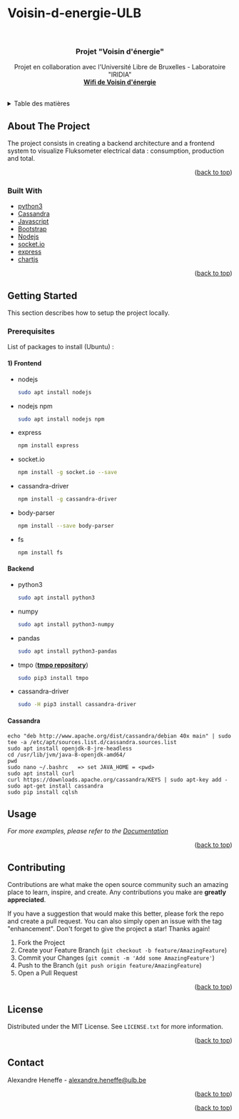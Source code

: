 # Voisin-d-energie-ULB
 

<div id="top"></div>

<!-- PROJECT LOGO -->
<br />
<div align="center">

<h3 align="center">Projet "Voisin d'énergie"</h3>

  <p align="center">
    Projet en collaboration avec l'Université Libre de Bruxelles - Laboratoire "IRIDIA"
    <br />
    <a href="https://wiki.voisinsenergie.agorakit.org/"><strong>Wifi de Voisin d'énergie</strong></a>
    <br />
    <br />
  </p>
</div>



<!-- TABLE OF CONTENTS -->
<details>
  <summary>Table des matières</summary>
  <ol>
    <li>
      <a href="#about-the-project">About the Project</a>
      <ul>
        <li><a href="#built-with">Built with</a></li>
      </ul>
    </li>
    <li>
      <a href="#getting-started">Getting Started</a>
      <ul>
        <li><a href="#prerequisites">Prerequisites</a></li>
      </ul>
    </li>
    <li><a href="#usage">Usage</a></li>
    <li><a href="#contributing">Contributing</a></li>
    <li><a href="#license">License</a></li>
    <li><a href="#contact">Contact</a></li>
  </ol>
</details>



<!-- ABOUT THE PROJECT -->
## About The Project

The project consists in creating a backend architecture and a frontend system to visualize Fluksometer electrical data : consumption, production and total. 

<p align="right">(<a href="#top">back to top</a>)</p>



### Built With

* [python3](https://www.python.org/)
* [Cassandra](https://cassandra.apache.org/_/index.html)
* [Javascript](https://javascript.info/)
* [Bootstrap](https://getbootstrap.com/)
* [Nodejs](https://nodejs.dev/)
* [socket.io](https://socket.io/fr/docs/v4/)
* [express](https://expressjs.com/fr/)
* [chartjs](https://www.chartjs.org/)

<p align="right">(<a href="#top">back to top</a>)</p>



<!-- GETTING STARTED -->
## Getting Started

This section describes how to setup the project locally.

### Prerequisites

List of packages to install (Ubuntu) :

#### 1) Frontend
* nodejs
    ```sh
    sudo apt install nodejs
    ```
* nodejs npm
    ```sh
    sudo apt install nodejs npm
    ```
* express
    ```sh
    npm install express
    ```
* socket.io
    ```sh
    npm install -g socket.io --save
    ```
* cassandra-driver
    ```sh
    npm install -g cassandra-driver
    ```
* body-parser
    ```sh
    npm install --save body-parser
    ```
* fs
    ```sh
    npm install fs
    ```

#### Backend 

* python3
    ```sh
    sudo apt install python3
    ```
* numpy
    ```sh
    sudo apt install python3-numpy
    ```
* pandas
    ```sh
    sudo apt install python3-pandas
    ```
* tmpo (<a href="https://github.com/flukso/tmpo-py"><strong>tmpo repository</strong></a>)
    ```sh
    sudo pip3 install tmpo
    ```
* cassandra-driver 
    ```sh
    sudo -H pip3 install cassandra-driver
    ```

#### Cassandra
    
    echo "deb http://www.apache.org/dist/cassandra/debian 40x main" | sudo tee -a /etc/apt/sources.list.d/cassandra.sources.list
    sudo apt install openjdk-8-jre-headless
    cd /usr/lib/jvm/java-8-openjdk-amd64/
    pwd
    sudo nano ~/.bashrc   => set JAVA_HOME = <pwd>
    sudo apt install curl
    curl https://downloads.apache.org/cassandra/KEYS | sudo apt-key add -
    sudo apt-get install cassandra
    sudo pip install cqlsh 




<!-- USAGE EXAMPLES -->
## Usage


_For more examples, please refer to the [Documentation](https://example.com)_

<p align="right">(<a href="#top">back to top</a>)</p>




<!-- CONTRIBUTING -->
## Contributing

Contributions are what make the open source community such an amazing place to learn, inspire, and create. Any contributions you make are **greatly appreciated**.

If you have a suggestion that would make this better, please fork the repo and create a pull request. You can also simply open an issue with the tag "enhancement".
Don't forget to give the project a star! Thanks again!

1. Fork the Project
2. Create your Feature Branch (`git checkout -b feature/AmazingFeature`)
3. Commit your Changes (`git commit -m 'Add some AmazingFeature'`)
4. Push to the Branch (`git push origin feature/AmazingFeature`)
5. Open a Pull Request

<p align="right">(<a href="#top">back to top</a>)</p>



<!-- LICENSE -->
## License

Distributed under the MIT License. See `LICENSE.txt` for more information.

<p align="right">(<a href="#top">back to top</a>)</p>



<!-- CONTACT -->
## Contact

Alexandre Heneffe - alexandre.heneffe@ulb.be

<p align="right">(<a href="#top">back to top</a>)</p>


<p align="right">(<a href="#top">back to top</a>)</p>